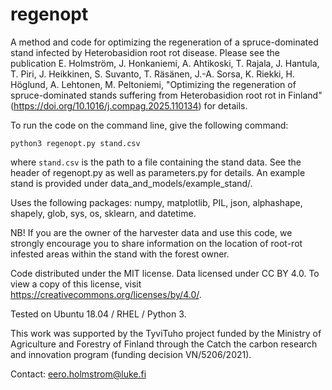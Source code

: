 # regenopt

A method and code for optimizing the regeneration of a spruce-dominated stand infected by Heterobasidion root rot disease. Please see the publication E. Holmström, J. Honkaniemi, A. Ahtikoski, T. Rajala, J. Hantula, T. Piri, J. Heikkinen, S. Suvanto, T. Räsänen, J.-A. Sorsa, K. Riekki, H. Höglund, A. Lehtonen, M. Peltoniemi, "Optimizing the regeneration of spruce-dominated stands suffering from Heterobasidion root rot in Finland" (https://doi.org/10.1016/j.compag.2025.110134) for details.

To run the code on the command line, give the following command:

`python3 regenopt.py stand.csv`

where `stand.csv` is the path to a file containing the stand data. See the header of regenopt.py as well as parameters.py for details. An example stand is provided under data_and_models/example_stand/.

Uses the following packages: numpy, matplotlib, PIL, json, alphashape, shapely, glob, sys, os, sklearn, and datetime.

NB! If you are the owner of the harvester data and use this code, we strongly encourage you to share information on the location of root-rot infested areas within the stand with the forest owner.

Code distributed under the MIT license. Data licensed under CC BY 4.0. To view a copy of this license, visit https://creativecommons.org/licenses/by/4.0/.

Tested on Ubuntu 18.04 / RHEL / Python 3.

This work was supported by the TyviTuho project funded by the Ministry of Agriculture and Forestry of Finland through the Catch the carbon research and innovation program (funding decision VN/5206/2021).

Contact: eero.holmstrom@luke.fi
